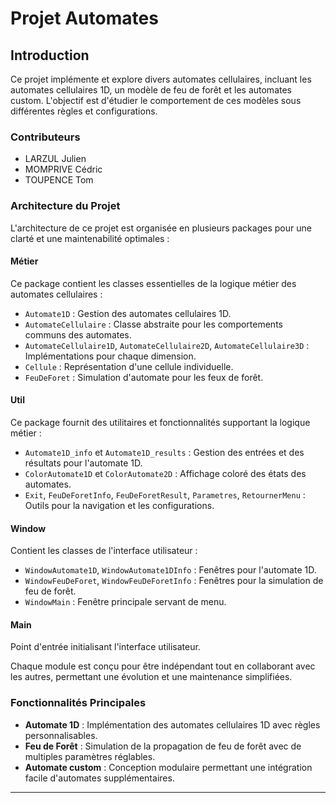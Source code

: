 # Projet Automates

## Introduction
Ce projet implémente et explore divers automates cellulaires, incluant les automates cellulaires 1D, un modèle de feu de forêt et les automates custom. L'objectif est d'étudier le comportement de ces modèles sous différentes règles et configurations.

### Contributeurs

- LARZUL Julien
- MOMPRIVE Cédric
- TOUPENCE Tom

### Architecture du Projet

L'architecture de ce projet est organisée en plusieurs packages pour une clarté et une maintenabilité optimales :

#### Métier
Ce package contient les classes essentielles de la logique métier des automates cellulaires :
- `Automate1D` : Gestion des automates cellulaires 1D.
- `AutomateCellulaire` : Classe abstraite pour les comportements communs des automates.
- `AutomateCellulaire1D`, `AutomateCellulaire2D`, `AutomateCellulaire3D` : Implémentations pour chaque dimension.
- `Cellule` : Représentation d'une cellule individuelle.
- `FeuDeForet` : Simulation d'automate pour les feux de forêt.

#### Util
Ce package fournit des utilitaires et fonctionnalités supportant la logique métier :
- `Automate1D_info` et `Automate1D_results` : Gestion des entrées et des résultats pour l'automate 1D.
- `ColorAutomate1D` et `ColorAutomate2D` : Affichage coloré des états des automates.
- `Exit`, `FeuDeForetInfo`, `FeuDeForetResult`, `Parametres`, `RetournerMenu` : Outils pour la navigation et les configurations.

#### Window
Contient les classes de l'interface utilisateur :
- `WindowAutomate1D`, `WindowAutomate1DInfo` : Fenêtres pour l'automate 1D.
- `WindowFeuDeForet`, `WindowFeuDeForetInfo` : Fenêtres pour la simulation de feu de forêt.
- `WindowMain` : Fenêtre principale servant de menu.

#### Main
Point d'entrée initialisant l'interface utilisateur.

Chaque module est conçu pour être indépendant tout en collaborant avec les autres, permettant une évolution et une maintenance simplifiées.


### Fonctionnalités Principales

- **Automate 1D** : Implémentation des automates cellulaires 1D avec règles personnalisables.
- **Feu de Forêt** : Simulation de la propagation de feu de forêt avec de multiples paramètres réglables.
- **Automate custom** : Conception modulaire permettant une intégration facile d'automates supplémentaires.

---
